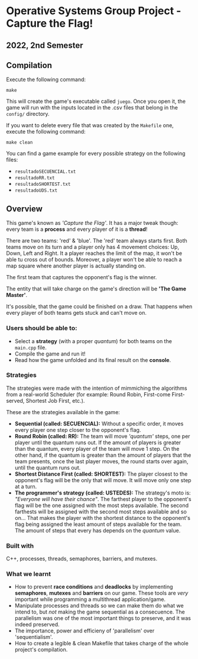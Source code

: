 # Operative Systems Group Project - Capture the Flag!

## 2022, 2nd Semester

## Compilation

Execute the following command:

```
make
```

This will create the game's executable called `juego`. Once you open it, the game will run with the inputs located in the .csv files that belong in the `config/` directory.

If you want to delete every file that was created by the `Makefile` one, execute the following command:

```
make clean
```

You can find a game example for every possible strategy on the following files:
-  `resultadoSECUENCIAL.txt`
- `resultadoRR.txt`
- `resultadoSHORTEST.txt`
- `resultadoUDS.txt`

## Overview
This game's known as *'Capture the Flag'*. It has a major tweak though: every team is a **process** and  every player of it is a **thread**!

There are two teams: 'red' & 'blue'. The 'red' team always starts first. Both teams move on its turn and a player only has 4 movement choices: Up, Down, Left and Right. It a player reaches the limit of the map, it won't be able tu cross out of bounds. Moreover, a player won't be able to reach a map square where another player is actually standing on.

The first team that captures the opponent's flag is the winner. 

The entity that will take charge on the game's direction will be **'The Game Master'**. 

It's possible, that the game could be finished on a draw. That happens when every player of both teams gets stuck and can't move on.

### Users should be able to:
- Select a **strategy** (with a proper *quantum*) for both teams on the `main.cpp` file.
- Compile the game and run it!
- Read how the game unfolded and its final result on the **console**.

### Strategies
The strategies were made with the intention of mimmiching the algorithms from a real-world Scheduler (for example: Round Robin, First-come First-served, Shortest Job First, etc.).

These are the strategies available in the game:
- **Sequential (called: SECUENCIAL):** Without a specific order, it moves every player one step closer to the opponent's flag.
- **Round Robin (called: RR):** The team will move *'quantum'* steps, one per player until the quantum runs out. If the amount of players is greater than the quantum, every player of the team will move 1 step. On the other hand, if the quantum is greater than the amount of players that the team presents, once the last player moves, the round starts over again, until the quantum runs out.
- **Shortest Distance First (called: SHORTEST):** The player closest to the opponent's flag will be the only that will move. It will move only one step at a turn.
- **The programmer's strategy (called: USTEDES):** The strategy's moto is: *"Everyone will have their chance"*. The farthest player to the opponent's flag will be the one assigned with the most steps available. The second farthests will be assigned with the second most steps available and so on... That makes the player with the shortest distance to the opponent's flag being assigned the least amount of steps available for the team. The amount of steps that every has depends on the *quantum* value.

### Built with
C++, processes, threads, semaphores, barriers, and mutexes.

### What we learnt
- How to prevent **race conditions** and **deadlocks** by implementing **semaphores**, **mutexes** and **barriers** on our game. These tools are *very* important while programming a multithread application/game.
- Manipulate processes and threads so we can make them do what we intend to, but *not* making the game sequential as a consecuence. The parallelism was one of the most important things to preserve, and it was indeed preserved.
- The importance, power and efficieny of 'parallelism' over 'sequentialism'.
- How to create a legible & clean Makefile that takes charge of the whole project's compilation.
